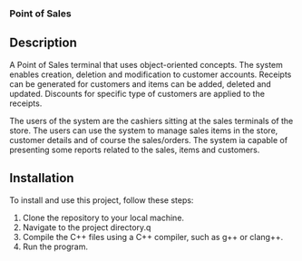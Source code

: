 ### Point of Sales
## Description
A Point of Sales terminal that uses object-oriented concepts.
The system enables creation, deletion and modification to customer accounts. Receipts can be generated for customers and items can be added, deleted and updated.
Discounts for specific type of customers are applied to the receipts.

The users of the system 
are the cashiers sitting at the sales terminals of the store. The users can use the system to manage sales 
items in the store, customer details and of course the sales/orders. The system ia capable of 
presenting some reports related to the sales, items and customers.

## Installation
To install and use this project, follow these steps:

1. Clone the repository to your local machine.
2. Navigate to the project directory.q
3. Compile the C++ files using a C++ compiler, such as g++ or clang++.
4. Run the program.
